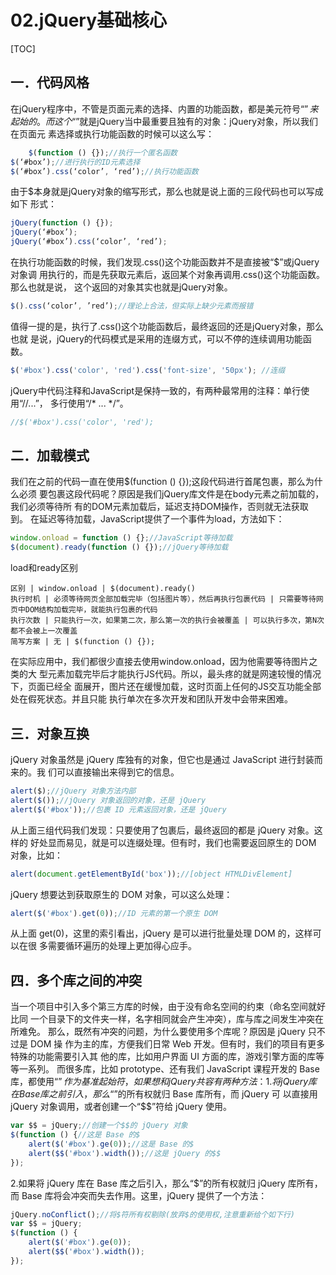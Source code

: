 # 02.jQuery基础核心
[TOC]
## 一．代码风格
在jQuery程序中，不管是页面元素的选择、内置的功能函数，都是美元符号“$”来起
始的。而这个“$”就是jQuery当中最重要且独有的对象：jQuery对象，所以我们在页面元
素选择或执行功能函数的时候可以这么写：
 
```javascript
    $(function () {});//执行一个匿名函数
$(‘#box’);//进行执行的ID元素选择
$(‘#box’).css(‘color’, ‘red’);//执行功能函数
```
由于$本身就是jQuery对象的缩写形式，那么也就是说上面的三段代码也可以写成如下
形式：
```javascript
jQuery(function () {});
jQuery(‘#box’);
jQuery(‘#box’).css(‘color’, ‘red’);
```
在执行功能函数的时候，我们发现.css()这个功能函数并不是直接被“$”或jQuery对象调
用执行的，而是先获取元素后，返回某个对象再调用.css()这个功能函数。那么也就是说，
这个返回的对象其实也就是jQuery对象。
```javascript
$().css(‘color’, ’red’);//理论上合法，但实际上缺少元素而报错
```
值得一提的是，执行了.css()这个功能函数后，最终返回的还是jQuery对象，那么也就
是说，jQuery的代码模式是采用的连缀方式，可以不停的连续调用功能函数。
```javascript
$('#box').css('color', 'red').css('font-size', '50px'); //连缀
```
jQuery中代码注释和JavaScript是保持一致的，有两种最常用的注释：单行使用“//...”，
多行使用“/* ... */”。 
```javascript
//$('#box').css('color', 'red');
```

## 二．加载模式
我们在之前的代码一直在使用$(function () {});这段代码进行首尾包裹，那么为什么必须
要包裹这段代码呢？原因是我们jQuery库文件是在body元素之前加载的，我们必须等待所
有的DOM元素加载后，延迟支持DOM操作，否则就无法获取到。
在延迟等待加载，JavaScript提供了一个事件为load，方法如下：
 
```javascript
window.onload = function () {};//JavaScript等待加载
$(document).ready(function () {});//jQuery等待加载
```
load和ready区别
```table
区别 | window.onload | $(document).ready()
执行时机 | 必须等待网页全部加载完毕（包括图片等），然后再执行包裹代码 | 只需要等待网页中DOM结构加载完毕，就能执行包裹的代码
执行次数 | 只能执行一次，如果第二次，那么第一次的执行会被覆盖 | 可以执行多次，第N次都不会被上一次覆盖
简写方案 | 无 | $(function () {});
```

在实际应用中，我们都很少直接去使用window.onload，因为他需要等待图片之类的大
型元素加载完毕后才能执行JS代码。所以，最头疼的就是网速较慢的情况下，页面已经全
面展开，图片还在缓慢加载，这时页面上任何的JS交互功能全部处在假死状态。并且只能
执行单次在多次开发和团队开发中会带来困难。

## 三．对象互换
jQuery 对象虽然是 jQuery 库独有的对象，但它也是通过 JavaScript 进行封装而来的。我
们可以直接输出来得到它的信息。
```javascript
alert($);//jQuery 对象方法内部
alert($());//jQuery 对象返回的对象，还是 jQuery
alert($('#box'));//包裹 ID 元素返回对象，还是 jQuery
```
从上面三组代码我们发现：只要使用了包裹后，最终返回的都是 jQuery 对象。这样的
好处显而易见，就是可以连缀处理。但有时，我们也需要返回原生的 DOM 对象，比如：
 
```javascript
alert(document.getElementById('box'));//[object HTMLDivElement]
```

jQuery 想要达到获取原生的 DOM 对象，可以这么处理：
 
```javascript
alert($('#box').get(0));//ID 元素的第一个原生 DOM
```
从上面 get(0)，这里的索引看出，jQuery 是可以进行批量处理 DOM 的，这样可以在很
多需要循环遍历的处理上更加得心应手。
 
## 四．多个库之间的冲突
当一个项目中引入多个第三方库的时候，由于没有命名空间的约束（命名空间就好比同
一个目录下的文件夹一样，名字相同就会产生冲突），库与库之间发生冲突在所难免。
那么，既然有冲突的问题，为什么要使用多个库呢？原因是 jQuery 只不过是 DOM 操
作为主的库，方便我们日常 Web 开发。但有时，我们的项目有更多特殊的功能需要引入其
他的库，比如用户界面 UI 方面的库，游戏引擎方面的库等等一系列。
而很多库，比如 prototype、还有我们 JavaScript 课程开发的 Base 库，都使用“$”作为
基准起始符，如果想和 jQuery 共容有两种方法：
1.将 jQuery 库在 Base 库之前引入，那么“$”的所有权就归 Base 库所有，而 jQuery 可
以直接用 jQuery 对象调用，或者创建一个“$$”符给 jQuery 使用。
 
```javascript
var $$ = jQuery;//创建一个$$的 jQuery 对象
$(function () {//这是 Base 的$
    alert($('#box').ge(0));//这是 Base 的$
    alert($$('#box').width());//这是 jQuery 的$$
});
```

2.如果将 jQuery 库在 Base 库之后引入，那么“$”的所有权就归 jQuery 库所有，而 Base
库将会冲突而失去作用。这里，jQuery 提供了一个方法：
 
```javascript
jQuery.noConflict();//将$符所有权剔除(放弃$的使用权,注意重新给个如下行)
var $$ = jQuery;
$(function () {
    alert($('#box').ge(0));
    alert($$('#box').width());
});
```

